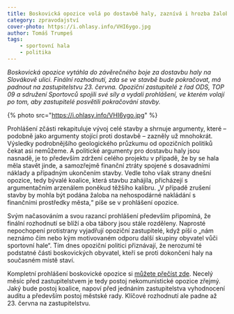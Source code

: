 ```yaml
---
title: Boskovická opozice volá po dostavbě haly, zaznívá i hrozba žalobou
category: zpravodajství
cover-photo: https://i.ohlasy.info/VHI6ygo.jpg
author: Tomáš Trumpeš
tags:
    - sportovní hala
    - politika
---
```


*Boskovická opozice vytáhla do závěrečného boje za dostavbu haly na Slovákově ulici. Finální rozhodnutí, zda se ve stavbě bude pokračovat, má padnout na zastupitelstvu 23. června. Opoziční zastupitelé z řad ODS, TOP 09 a sdružení Sportovců spojili své síly a vydali prohlášení, ve kterém volají po tom, aby zastupitelé posvětili pokračování stavby.*

{% photo src="https://i.ohlasy.info/VHI6ygo.jpg" %}

Prohlášení zčásti rekapituluje vývoj celé stavby a shrnuje argumenty, které – podobně jako argumenty stojící proti dostavbě – zazněly už mnohokrát. Výsledky podrobnějšího geologického průzkumu od opozičních politiků čekat asi nemůžeme. A politické argumenty pro dostavbu haly jsou nasnadě, je to především zdržení celého projektu v případě, že by se hala měla stavět jinde, a samozřejmě finanční ztráty spojené s dosavadními náklady a případným ukončením stavby. Vedle toho však strany dnešní opozice, tedy bývalé koalice, která stavbu zahájila, přicházejí s argumentačním arzenálem poněkud těžšího kalibru. „V případě zrušení stavby by mohla být podána žaloba na nehospodárné nakládání s finančními prostředky města,“ píše se v prohlášení opozice.

Svým načasováním a svou razancí prohlášení především připomíná, že finální rozhodnutí se blíží a oba tábory jsou stále rozděleny. Naprosté nepochopení protistrany vyjadřují opoziční zastupitelé, když píší o „nám neznámo čím nebo kým motivovaném odporu další skupiny obyvatel vůči sportovní hale“. Tím dnes opoziční politici přiznávají, že nerozumí té podstatné části boskovických obyvatel, kteří se proti dokončení haly na současném místě staví. 

Kompletní prohlášení boskovické opozice si [můžete přečíst zde](https://data.ohlasy.info/2015/prohlaseni-opozice-k-hale.pdf). Necelý měsíc před zastupitelstvem je tedy postoj nekomunistické opozice zřejmý. Jaký bude postoj koalice, napoví před jednáním zastupitelstva vyhodnocení auditu a především postoj městské rady. Klíčové rozhodnutí ale padne až 23. června na zastupitelstvu.
